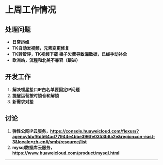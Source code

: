 # 上周工作情况
## **处理问题**
- **日常运维**
- **TK自动发视频，元素变更修复**
- **TK转赞评，TK视频下载 梯子欠费导致漏数据，已经手动补全**
- **欧洲站，流程和北美不兼容（跟进）**

## **开发工作**
1. **解决领星接口IP白名单要固定IP问题**
2. **提醒运营按时锁仓和解锁**
3. **新需求对接**

## **讨论**

1. **弹性公网IP云服务，https://console.huaweicloud.com/flexus/?agencyId=f6d564ad77944e4bbe396fe0353b8a2e&region=cn-east-3&locale=zh-cn#/smb/resource/list**
2. **mysql数据库云服务，https://www.huaweicloud.com/product/mysql.html**
---